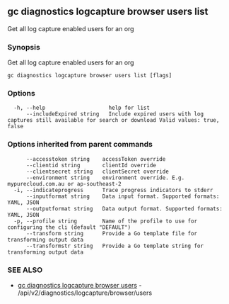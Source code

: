## gc diagnostics logcapture browser users list

Get all log capture enabled users for an org

### Synopsis

Get all log capture enabled users for an org

```
gc diagnostics logcapture browser users list [flags]
```

### Options

```
  -h, --help                    help for list
      --includeExpired string   Include expired users with log captures still available for search or download Valid values: true, false
```

### Options inherited from parent commands

```
      --accesstoken string    accessToken override
      --clientid string       clientId override
      --clientsecret string   clientSecret override
      --environment string    environment override. E.g. mypurecloud.com.au or ap-southeast-2
  -i, --indicateprogress      Trace progress indicators to stderr
      --inputformat string    Data input format. Supported formats: YAML, JSON
      --outputformat string   Data output format. Supported formats: YAML, JSON
  -p, --profile string        Name of the profile to use for configuring the cli (default "DEFAULT")
      --transform string      Provide a Go template file for transforming output data
      --transformstr string   Provide a Go template string for transforming output data
```

### SEE ALSO

* [gc diagnostics logcapture browser users](gc_diagnostics_logcapture_browser_users.html)	 - /api/v2/diagnostics/logcapture/browser/users


